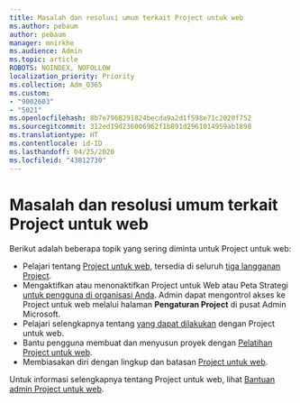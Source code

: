 ```yaml
---
title: Masalah dan resolusi umum terkait Project untuk web
ms.author: pebaum
author: pebaum
manager: mnirkhe
ms.audience: Admin
ms.topic: article
ROBOTS: NOINDEX, NOFOLLOW
localization_priority: Priority
ms.collection: Adm_O365
ms.custom:
- "9002603"
- "5021"
ms.openlocfilehash: 8b7e7968291824becda9a2d1f598e71c2020f752
ms.sourcegitcommit: 312ed19d236006962f1b891d2961014959ab1898
ms.translationtype: HT
ms.contentlocale: id-ID
ms.lasthandoff: 04/25/2020
ms.locfileid: "43812730"
---
```

# <a name="project-for-the-web-common-issues-and-resolutions"></a>Masalah dan resolusi umum terkait Project untuk web

Berikut adalah beberapa topik yang sering diminta untuk Project untuk web:

- Pelajari tentang [Project untuk web](https://support.microsoft.com/id-ID/office/what-is-project-for-the-web-c19b2421-3c9d-4037-97c6-f66b6e1d2eb5), tersedia di seluruh [tiga langganan Project](https://products.office.com/project/compare-microsoft-project-management-software).
- Mengaktifkan atau menonaktifkan Project untuk Web atau Peta Strategi [untuk pengguna di organisasi Anda](https://docs.microsoft.com/project-for-the-web/turn-project-for-the-web-off). Admin dapat mengontrol akses ke Project untuk web melalui halaman **Pengaturan Project** di pusat Admin Microsoft.
- Pelajari selengkapnya tentang [yang dapat dilakukan](https://support.office.com/article/what-can-you-do-with-project-for-the-web-b30f5442-be5f-43d2-9072-c95bff778ea1) dengan Project untuk web.
- Bantu pengguna membuat dan menyusun proyek dengan [Pelatihan Project untuk web](https://support.office.com/article/get-started-with-project-for-the-web-50bf3e29-0f0d-4b7a-9d2c-7c78389b67ad).
- Membiasakan diri dengan lingkup dan batasan [Project untuk web](https://docs.microsoft.com/project-for-the-web/project-for-the-web-limits-and-boundaries).

Untuk informasi selengkapnya tentang Project untuk web, lihat [Bantuan admin Project untuk web](https://docs.microsoft.com/project-for-the-web/projectforweb-admin-home).
